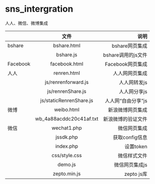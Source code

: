# sns_intergration
人人、微信、微博集成

||  文件   |	说明 |
| ---------- |:----------:| -----:|
| bshare	|  bshare.html |	bshare网页集成|
||	bshare.js	| bshare调用的js文件 |
|Facebook	| facebook.html |	Facebook网页集成 |
|人人 |	renren.html |	人人网网页集成 |
||	js/renrenforward.js |	人人网转发js |
||	js/renrenShare.js |	人人网分享js |
||	js/staticRenrenShare.js |	人人网“自由分享”js |
| 微博 |	weibo.html |	新浪微博网页集成 |
||	wb_4a88acddc20c41af.txt |	新浪微博的验证文件 |
|微信 |	wechat1.php |	微信网页集成 |
||	jssdk.php |	获取config信息 |
||	index.php |	设置token |
||	css/style.css |	微信样式文件 |
||	demo.js |	微信网页集成js |
||	zepto.min.js	|zepto js库|
